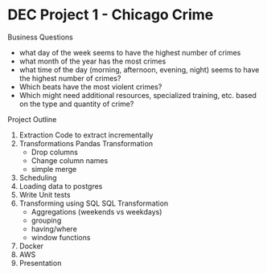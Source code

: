 # DEC Project 1 - Chicago Crime

Business Questions
- what day of the week seems to have the highest number of crimes
- what month of the year has the most crimes
- what time of the day (morning, afternoon, evening, night) seems to have the highest number of crimes?
- Which beats have the most violent crimes? 
- Which might need additional resources, specialized training, etc. based on the type  and quantity of crime?

Project Outline
1. Extraction 
   Code to extract incrementally 
2. Transformations
   Pandas Transformation 
    - Drop columns
    - Change column names
    - simple merge 
3. Scheduling 
4. Loading data to postgres
5. Write Unit tests
6. Transforming using SQL
   SQL Transformation 
    - Aggregations (weekends vs weekdays)
    - grouping 
    - having/where
    - window functions
7. Docker
8. AWS 
9. Presentation 

